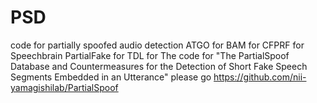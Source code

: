 # PSD
code for partially spoofed audio detection
ATGO for 
BAM for 
CFPRF for
Speechbrain PartialFake for 
TDL for 
The code for "The PartialSpoof Database and Countermeasures for the Detection of Short Fake Speech Segments Embedded in an Utterance" please go https://github.com/nii-yamagishilab/PartialSpoof
